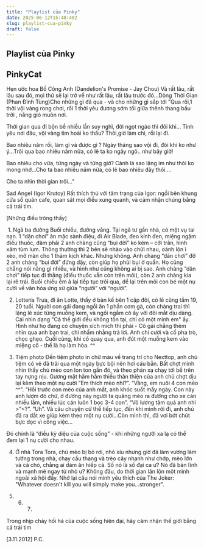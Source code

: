 ```yaml
---
title: "Playlist của Pinky"
date: 2025-06-12T15:48:40Z
slug: playlist-cua-pinky
draft: false
---
```


## Playlist của Pinky

## PinkyCat

Hẹn ước hoa Bồ Công Anh (Dandelion's Promise - Jay Chou)​ ​Và rất lâu, rất lâu sau đó, mọi thứ sẽ lại trở về như rất lâu, rất lâu trước đó...
 ​Dòng Thời Gian (Phan Đình Tùng)​​Cho những gì đã qua - và cho những gì sắp tới
"Qua rồi,1 thời vội vàng rong chơi, rồi 1 thời yêu đương sớm tối giữa thênh thang bầu trời , nắng gió muôn nơi.
 
Thời gian qua đi bộn bề nhiều lần suy nghĩ, đời ngọt ngào thì đôi khi... Tình yêu nơi đâu, vội vàng tìm hoài ko thấu?
Thôi,giờ làm chi, rồi lại đi.
 
Bao nhiêu năm rồi, làm gì và được gì ? Ngày tháng sao vội đi, đôi khi ko như ý...Trôi qua bao nhiêu năm nữa, có lẽ ta ko ngây ngô.. như bây giờ!
 
Bao nhiêu cho vừa, từng ngày và từng giờ? Cành lá sao lặng im như thôi ko mong nhớ...Cho ta bao nhiêu năm nữa, có lẽ bao nhiêu đây thôi....
 
Cho ta nhìn thời gian trôi..."
 
Sad Angel (Igor Krutoy)​​ 
Rất thích thú với tâm trạng của Igor: ngồi bên khung cửa sổ quán cafe, quan sát mọi điều xung quanh, và cảm nhận chúng bằng cả trái tim.
 
 
[Những điều trông thấy]​
	
	
		
​ ​1. Ngã ba đường 
 Buổi chiều, đường vắng. Tại ngã tư gần nhà, có một vụ tai nạn. 1 “dân chơi” ăn mặc sành điệu, đi Air Blade, đeo kính đen, miệng ngậm điếu thuốc, đâm phải 2 anh chàng cũng “bụi đời” ko kém – cởi trần, hình xăm tùm lum. Thông thường thì 2 bên sẽ nhào vào chửi nhau, oánh lộn ì xèo, mở màn cho 1 thảm kịch khác. Nhưng không. Anh chàng “dân chơi” đỡ 2 anh chàng “bụi đời” đứng dậy, còn giúp họ phủi bụi ở quần. Họ cũng chẳng nói năng gì nhiều, và hình như cũng không ai bị sao. Anh chàng “dân chơi” tiếp tục đi thẳng (điếu thuốc vẫn còn trên môi), còn 2 anh chàng kia lại rẽ trái. Buổi chiều êm ả lại tiếp tục trôi qua, để lại trên môi con bé một nụ cười về văn hóa ứng xử giữa “người” với “người”.
 
 
 2. Lotteria
Trưa, đi ăn Lotte, thấy ở bàn kế bên 1 cặp đôi, có lẽ cũng tầm 19, 20 tuổi. Người con gái đang ngồi ăn 1 phần cơm gà, còn chàng trai thì lặng lẽ xúc từng muỗng kem, và ngồi ngắm cô ấy với đôi mắt dịu dàng. Cái nhìn dạng "Cả thế giới đều không tồn tại, chỉ có một mình em" ấy. Hình như họ đang có chuyện xích mích thì phải - Cô gái chẳng thèm nhìn qua anh bạn trai, chỉ nhấm nhẳng trả lời. Anh chỉ cười và cố pha trò, chọc ghẹo. Cuối cùng, khi cô quay qua, anh đút một muỗng kem vào miệng cô - thế là họ làm hòa. ^^
 
 
3. Tiệm photo
 Đến tiệm photo in chữ màu về trang trí cho Nexttop, anh chủ tiệm có vẻ đã trải qua một ngày bực bội nên hơi cáu bẳn. Bất chợt mình nhìn thấy chú mèo con lon ton gần đó, và theo phản xạ chạy tới bế trên tay nựng nịu. Gương mặt hằm hằm thiếu thân thiện của anh chủ chợt dịu lại kèm theo một nụ cười “Em thích mèo nhỉ?”. “Vâng, em nuôi 4 con mèo ^^”. “Hồi trước con mèo của anh mất, anh khóc suốt mấy ngày. Con này anh lượm đó chứ, ở đường này người ta quăng mèo ra đường cho xe cán nhiều lắm, nhiều lúc cán luôn 1 bọc 3-4 con”. “Vô lương tâm quá anh nhỉ >”<?”. “Uh”. Và câu chuyện cứ thế tiếp tục, đến khi mình rời đi, anh chủ đã ra dắt xe giúp kèm theo một nụ cười...Còn mình thì, đã vơi bớt chút bực dọc vì công việc...
 
 Đó chính là “điều kỳ diệu của cuộc sống” - khi những người xa lạ có thể đem lại 1 nụ cười cho nhau.
 
 
 4. Ở nhà
Tora Tora, chú mèo bị bỏ rơi, nhỏ xíu nhưng giờ đã làm vương làm tướng trong nhà, chạy cầu thang và trèo cây nhanh như chớp, mèo lớn và cả chó, chẳng ai dám ăn hiếp cả. Số nó là số đại ca ư? Nó đã bản lĩnh và mạnh mẽ ngay từ nhỏ ư? Không đâu, do thời gian lăn lộn một mình ngoài xã hội đấy. Nhớ lại câu nói mình yêu thích của The Joker: "Whatever doesn't kill you will simply make you...stronger". 
 
5. 6. 7.
 
Trong nhịp chảy hối hả của cuộc sống hiện đại, hãy cảm nhận thế giới bằng cả trái tim 
 
[3.11.2012]
 P.C.